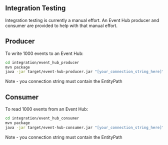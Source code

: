 Integration Testing
--------------

Integration testing is currently a manual effort. An Event Hub producer and consumer are provided to help with that manual effort. 

## Producer

To write 1000 events to an Event Hub:
```bash
cd integration/event_hub_producer
mvn package
java -jar target/event-hub-producer.jar "[your_connection_string_here]"
```  
Note - you connection string must contain the EntityPath 

## Consumer

To read 1000 events from an Event Hub:
```bash
cd integration/event_hub_consumer
mvn package
java -jar target/event-hub-consumer.jar "[your_connection_string_here]"
```  
Note - you connection string must contain the EntityPath 